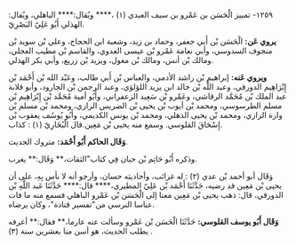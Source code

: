 ١٢٥٩- تمييز الْحَسَن بن عَمْرو بن سيف العبدي (١) ،**** ويُقال:**** الباهلي، ويُقال: الهذلي أَبُو عَلِيّ البَصْرِيّ.

**يروي عَن:** الْحَسَن بْن أَبي جعفر، وحماد بن زيد، وشعبة ابن الحجاج، وعلي بْن سويد بْن منجوف السدوسي، وأبي نعامة عَمْرو بْن عيسى العدوي، والقاسم بْن مطيب العجلي، ومالك بْن أنس، ومالك بْن مغول، ويزيد بْن زريع، وأبي بكر الهذلي.

**ويروي عَنه:** إبراهيم بْن راشد الأدمي، والعباس بْن أَبي طالب، وعَبْد الله بْن أَحْمَد بْن إِبْرَاهِيم الدورقي، وعبد اللَّه بْن خالد ابن يزيد اللؤلؤي، وعبد الرحمن بْن الجارود، وأبو قلابة عبد الملك بْن مُحَمَّد الرقاشي، وعَمْرو بْن سَعِيد الزعفراني، وأَبُو أمية مُحَمَّد بْن إِبْرَاهِيم بْن مسلم الطرسوسي، ومحمد بْن أيوب بْن يحيى بْن الضريس الرازي، ومحمد بْن مسلم بْن وارة الرازي، ومحمد بْن يحيى الذهلي، ومحمد بْن يونس الكديمي، وأَبُو يُوسُف يعقوب بْن إِسْحَاقَ القلوسي. وسمع منه يحيى بْن مَعِين.قال الْبُخَارِيّ (١) : كذاب.

**وَقَال الحاكم أَبُو أَحْمَد:** متروك الحديث.

وذكره أَبُو حَاتِم بْن حبان فِي كتاب"الثقات،** وَقَال:** يغرب.

وَقَال أبو أحمد بْن عدي (٢) : له غرائب، وأحاديثه حسان، وأرجو أنه لا بأس بِهِ، على أن يحيى بْن مَعِين قد رضيه، حَدَّثَنَا أَحْمَد بْن عَلِيّ المطيري،**** قال:**** حَدَّثَنَا عَبد اللَّهِ بْن الدورقي، قال: ذهب يحيى بْن مَعِين معنا إلى الْحَسَن بْن عَمْرو الباهلي فسمع منه ما فات عباسا النرسي من"تفسير قتادة"، وكان يرضاه.

**وَقَال أَبُو يوسف القلوسي:** حَدَّثَنَا الْحَسَن بْن عَمْرو وسألت عنه عارما،** فقال:** أعرفه يطلب الحديث، هو أسن منا بعشرين سنة (٣) .